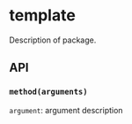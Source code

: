 # template

Description of package.


## API

### `method(arguments)`

`argument`: argument description

